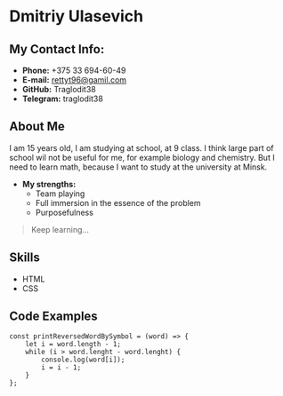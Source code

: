 # Dmitriy Ulasevich

## My Contact Info:

- **Phone:** +375 33 694-60-49
- **E-mail:** rettyt96@gamil.com
- **GitHub:** Traglodit38
- **Telegram:** traglodit38

## About Me

I am 15 years old, I am studying at school, at 9 class. I think large part of school wil not be useful for me, for example biology and chemistry. But I need to learn math,  because I want to study at the university at Minsk.

- **My strengths:**
  - Team playing
  - Full immersion in the essence of the problem
  - Purposefulness

> Keep learning...

## Skills
- HTML
- CSS

## Code Examples

```
const printReversedWordBySymbol = (word) => {
    let i = word.length - 1;
    while (i > word.lenght - word.lenght) {
        console.log(word[i]);
        i = i - 1;
    }
};
```